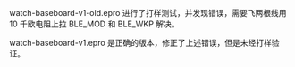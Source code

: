 watch-baseboard-v1-old.epro 进行了打样测试，并发现错误，需要飞两根线用 10 千欧电阻上拉 BLE_MOD 和 BLE_WKP 解决。

watch-baseboard-v1.epro 是正确的版本，修正了上述错误，但是未经打样验证。
